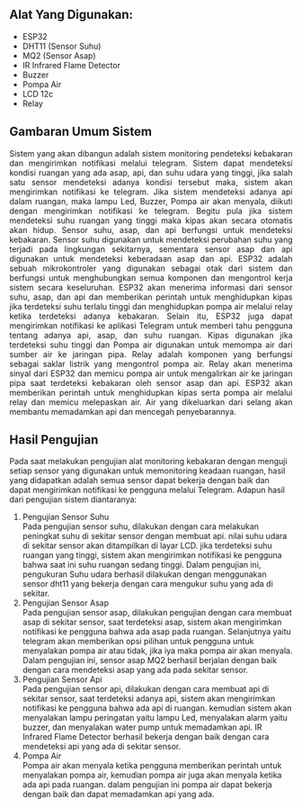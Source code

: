 ## Alat Yang Digunakan:
- ESP32
- DHT11 (Sensor Suhu)
- MQ2 (Sensor Asap)
- IR Infrared Flame Detector
- Buzzer
- Pompa Air
- LCD 12c
- Relay

## Gambaran Umum Sistem
<p align="justify">Sistem yang akan dibangun adalah sistem monitoring pendeteksi kebakaran dan mengirimkan notifikasi melalui telegram. Sistem dapat mendeteksi kondisi ruangan yang ada asap, api, dan suhu udara yang tinggi, jika salah satu sensor mendeteksi adanya kondisi tersebut maka, sistem akan mengirimkan notifikasi ke telegram. Jika sistem mendeteksi adanya api dalam ruangan, maka lampu Led, Buzzer, Pompa air akan menyala, diikuti dengan mengirimkan notifikasi ke telegram. Begitu pula jika sistem mendeteksi suhu ruangan yang tinggi maka kipas akan secara otomatis akan hidup.
Sensor suhu, asap, dan api berfungsi untuk mendeteksi kebakaran. Sensor suhu digunakan untuk mendeteksi perubahan suhu yang terjadi pada lingkungan sekitarnya, sementara sensor asap dan api digunakan untuk mendeteksi keberadaan asap dan api. ESP32 adalah sebuah mikrokontroler yang digunakan sebagai otak dari sistem dan berfungsi untuk menghubungkan semua komponen dan mengontrol kerja sistem secara keseluruhan. ESP32 akan menerima informasi dari sensor suhu, asap, dan api dan memberikan perintah untuk menghidupkan kipas jika terdeteksi suhu terlalu tinggi dan menghidupkan pompa air melalui relay ketika terdeteksi adanya kebakaran. Selain itu, ESP32 juga dapat mengirimkan notifikasi ke aplikasi Telegram untuk memberi tahu pengguna tentang adanya api, asap, dan suhu ruangan. Kipas digunakan jika terdeteksi suhu tinggi dan Pompa air digunakan untuk memompa air dari sumber air ke jaringan pipa. Relay adalah komponen yang berfungsi sebagai saklar listrik yang mengontrol pompa air. Relay akan menerima sinyal dari ESP32 dan memicu pompa air untuk mengalirkan air ke jaringan pipa saat terdeteksi kebakaran oleh sensor asap dan api. ESP32 akan memberikan perintah untuk menghidupkan kipas serta pompa air melalui relay dan memicu melepaskan air. Air yang dikeluarkan dari selang akan membantu memadamkan api dan mencegah penyebarannya.</p>

## Hasil Pengujian
Pada saat melakukan pengujian alat monitoring kebakaran dengan menguji setiap sensor yang digunakan untuk memonitoring keadaan ruangan, hasil yang didapatkan adalah semua sensor dapat bekerja dengan baik dan dapat mengirimkan notifikasi ke pengguna melalui Telegram. Adapun hasil dari pengujian sistem diantaranya:
1. Pengujian Sensor Suhu <br/>
Pada pengujian sensor suhu, dilakukan dengan cara melakukan peningkat suhu di sekitar sensor dengan membuat api. nilai suhu udara di sekitar sensor akan ditampilkan di layar LCD. jika terdeteksi suhu ruangan yang tinggi, sistem akan mengirimkan notifikasi ke pengguna bahwa saat ini suhu ruangan sedang tinggi. Dalam pengujian ini, pengukuran Suhu udara berhasil dilakukan dengan menggunakan sensor dht11 yang bekerja dengan cara mengukur suhu yang ada di sekitar.
2. Pengujian Sensor Asap <br/>
Pada pengujian sensor asap, dilakukan pengujian dengan cara membuat asap di sekitar sensor, saat terdeteksi asap, sistem akan mengirimkan notifikasi ke pengguna bahwa ada asap pada ruangan. Selanjutnya yaitu telegram akan memberikan opsi pilihan untuk pengguna untuk menyalakan pompa air atau tidak, jika iya maka pompa air akan menyala. Dalam pengujian ini, sensor asap MQ2 berhasil berjalan dengan baik dengan cara mendeteksi asap yang ada pada sekitar sensor.
3. Pengujian Sensor Api <br/>
Pada pengujian sensor api, dilakukan dengan cara membuat api di sekitar sensor, saat terdeteksi adanya api, sistem akan mengirimkan notifikasi ke pengguna bahwa ada api di ruangan. kemudian sistem akan menyalakan lampu peringatan yaitu lampu Led, menyalakan alarm yaitu buzzer, dan menyalakan water pump untuk memadamkan api. IR Infrared Flame Detector berhasil bekerja dengan baik dengan cara mendeteksi api yang ada di sekitar sensor.
4. Pompa Air <br/>
Pompa air akan menyala ketika pengguna memberikan perintah untuk menyalakan pompa air, kemudian pompa air juga akan menyala ketika ada api pada ruangan. dalam pengujian ini pompa air dapat bekerja dengan baik dan dapat memadamkan api yang ada.

